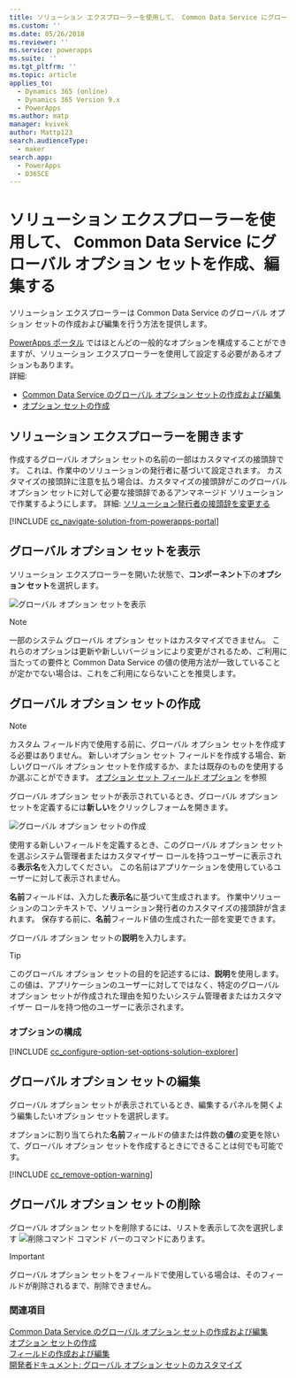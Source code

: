 ```yaml
---
title: ソリューション エクスプローラーを使用して、 Common Data Service にグローバル オプション セットを作成、編集する | MicrosoftDocs
ms.custom: ''
ms.date: 05/26/2018
ms.reviewer: ''
ms.service: powerapps
ms.suite: ''
ms.tgt_pltfrm: ''
ms.topic: article
applies_to:
  - Dynamics 365 (online)
  - Dynamics 365 Version 9.x
  - PowerApps
ms.author: matp
manager: kvivek
author: Mattp123
search.audienceType:
  - maker
search.app:
  - PowerApps
  - D365CE
---
```

# <a name="create-and-edit-global-option-sets-for-common-data-service-using-solution-explorer"></a>ソリューション エクスプローラーを使用して、 Common Data Service にグローバル オプション セットを作成、編集する

ソリューション エクスプローラーは Common Data Service のグローバル オプション セットの作成および編集を行う方法を提供します。

[PowerApps ポータル](https://web.powerapps.com/?utm_source=padocs&utm_medium=linkinadoc&utm_campaign=referralsfromdoc) ではほとんどの一般的なオプションを構成することができますが、ソリューション エクスプローラーを使用して設定する必要があるオプションもあります。 <br />詳細: 
- [Common Data Service のグローバル オプション セットの作成および編集](create-edit-global-option-sets.md)
- [オプション セットの作成](custom-picklists.md)

## <a name="open-solution-explorer"></a>ソリューション エクスプローラーを開きます

作成するグローバル オプション セットの名前の一部はカスタマイズの接頭辞です。 これは、作業中のソリューションの発行者に基づいて設定されます。 カスタマイズの接頭辞に注意を払う場合は、カスタマイズの接頭辞がこのグローバル オプション セットに対して必要な接頭辞であるアンマネージド ソリューションで作業するようにします。 詳細: [ソリューション発行者の接頭辞を変更する](change-solution-publisher-prefix.md) 

[!INCLUDE [cc_navigate-solution-from-powerapps-portal](../../includes/cc_navigate-solution-from-powerapps-portal.md)]

## <a name="view-global-option-sets"></a>グローバル オプション セットを表示

ソリューション エクスプローラーを開いた状態で、**コンポーネント**下の**オプション セット**を選択します。

![グローバル オプション セットを表示](media/view-global-option-sets-solution-explorer.png)

> [!NOTE]
> 一部のシステム グローバル オプション セットはカスタマイズできません。 これらのオプションは更新や新しいバージョンにより変更がされるため、ご利用に当たっての要件と Common Data Service の値の使用方法が一致していることが定かでない場合は、これをご利用にならないことを推奨します。

## <a name="create-a-global-option-set"></a>グローバル オプション セットの作成

> [!NOTE]
> カスタム フィールド内で使用する前に、グローバル オプション セットを作成する必要はありません。 新しいオプション セット フィールドを作成する場合、新しいグローバル オプション セットを作成するか、または既存のものを使用するか選ぶことができます。 [オプション セット フィールド オプション](create-edit-field-solution-explorer.md#option-set-field-options) を参照

グローバル オプション セットが表示されているとき、グローバル オプション セットを定義するには**新しい**をクリックしフォームを開きます。

![グローバル オプション セットの作成](media/create-global-option-set-solution-explorer.png)

使用する新しいフィールドを定義するとき、このグローバル オプション セットを選ぶシステム管理者またはカスタマイザー ロールを持つユーザーに表示される**表示名**を入力してください。 この名前はアプリケーションを使用しているユーザーに対して表示されません。

**名前**フィールドは、入力した**表示名**に基づいて生成されます。 作業中ソリューションのコンテキストで、ソリューション発行者のカスタマイズの接頭辞が含まれます。 保存する前に、**名前**フィールド値の生成された一部を変更できます。

グローバル オプション セットの**説明**を入力します。 

> [!TIP]
> このグローバル オプション セットの目的を記述するには、**説明**を使用します。 この値は、アプリケーションのユーザーに対してではなく、特定のグローバル オプション セットが作成された理由を知りたいシステム管理者またはカスタマイザー ロールを持つ他のユーザーに表示されます。

### <a name="configure-options"></a>オプションの構成

[!INCLUDE [cc_configure-option-set-options-solution-explorer](../../includes/cc_configure-option-set-options-solution-explorer.md)]

## <a name="edit-a-global-option-set"></a>グローバル オプション セットの編集

グローバル オプション セットが表示されているとき、編集するパネルを開くよう編集したいオプション セットを選択します。

オプションに割り当てられた**名前**フィールドの値または件数の**値**の変更を除いて、グローバル オプション セットを作成するときにできることは何でも可能です。

[!INCLUDE [cc_remove-option-warning](../../includes/cc_remove-option-warning.md)]

## <a name="delete-a-global-option-set"></a>グローバル オプション セットの削除

グローバル オプション セットを削除するには、リストを表示して次を選択します ![削除コマンド](media/delete.gif) コマンド バーのコマンドにあります。

> [!IMPORTANT]
> グローバル オプション セットをフィールドで使用している場合は、そのフィールドが削除されるまで、削除できません。
  
### <a name="see-also"></a>関連項目
 
[Common Data Service のグローバル オプション セットの作成および編集](create-edit-global-option-sets.md)<br />
[オプション セットの作成](custom-picklists.md)<br />
[フィールドの作成および編集](create-edit-fields.md)<br />
[開発者ドキュメント: グローバル オプション セットのカスタマイズ](/dynamics365/customer-engagement/developer/org-service/customize-global-option-sets)
